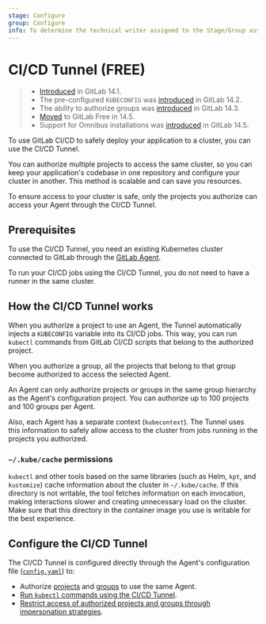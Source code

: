 ```yaml
---
stage: Configure
group: Configure
info: To determine the technical writer assigned to the Stage/Group associated with this page, see https://about.gitlab.com/handbook/engineering/ux/technical-writing/#assignments
---
```


# CI/CD Tunnel **(FREE)**

> - [Introduced](https://gitlab.com/gitlab-org/gitlab/-/issues/327409) in GitLab 14.1.
> - The pre-configured `KUBECONFIG` was [introduced](https://gitlab.com/gitlab-org/gitlab/-/issues/324275) in GitLab 14.2.
> - The ability to authorize groups was [introduced](https://gitlab.com/groups/gitlab-org/-/epics/5784) in GitLab 14.3.
> - [Moved](https://gitlab.com/groups/gitlab-org/-/epics/6290) to GitLab Free in 14.5.
> - Support for Omnibus installations was [introduced](https://gitlab.com/gitlab-org/omnibus-gitlab/-/merge_requests/5686) in GitLab 14.5.

To use GitLab CI/CD to safely deploy your application to a cluster, you can use the CI/CD Tunnel.

You can authorize multiple projects to access the same cluster, so you
can keep your application's codebase in one repository and configure
your cluster in another. This method is scalable and can save you resources.

To ensure access to your cluster is safe, only the projects you
authorize can access your Agent through the CI/CD Tunnel.

## Prerequisites

To use the CI/CD Tunnel, you need an existing Kubernetes cluster connected to GitLab through the
[GitLab Agent](install/index.md#install-the-agent-onto-the-cluster).

To run your CI/CD jobs using the CI/CD Tunnel, you do not need to have a runner in the same cluster.

## How the CI/CD Tunnel works

When you authorize a project to use an Agent, the Tunnel automatically
injects a `KUBECONFIG` variable into its CI/CD jobs. This way, you can
run `kubectl` commands from GitLab CI/CD scripts that belong to the
authorized project.

When you authorize a group, all the projects that belong to that group
become authorized to access the selected Agent.

An Agent can only authorize projects or groups in the same group
hierarchy as the Agent's configuration project. You can authorize
up to 100 projects and 100 groups per Agent.

Also, each Agent has a separate context (`kubecontext`).
The Tunnel uses this information to safely allow access to the cluster from
jobs running in the projects you authorized.

### `~/.kube/cache` permissions
 
`kubectl` and other tools based on the same libraries (such as Helm, `kpt`, and `kustomize`) cache information about
the cluster in `~/.kube/cache`. If this directory is not writable, the tool fetches information on each invocation,
making interactions slower and creating unnecessary load on the cluster. Make sure that this directory in the container image
you use is writable for the best experience.

## Configure the CI/CD Tunnel

The CI/CD Tunnel is configured directly through the
Agent's configuration file ([`config.yaml`](repository.md)) to:

- Authorize [projects](repository.md#authorize-projects-to-use-an-agent) and [groups](repository.md#authorize-groups-to-use-an-agent) to use the same Agent.
- [Run `kubectl` commands using the CI/CD Tunnel](repository.md#run-kubectl-commands-using-the-cicd-tunnel).
- [Restrict access of authorized projects and groups through impersonation strategies](repository.md#use-impersonation-to-restrict-project-and-group-access).
